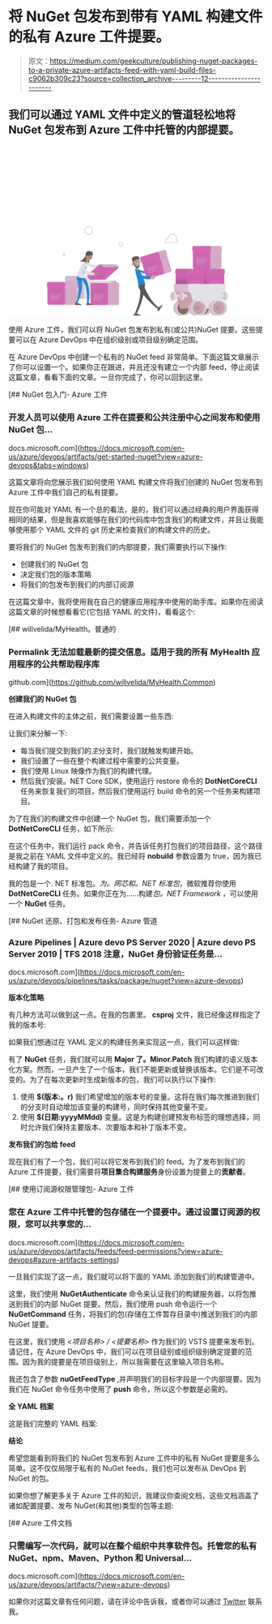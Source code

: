 # 将 NuGet 包发布到带有 YAML 构建文件的私有 Azure 工件提要。

> 原文：<https://medium.com/geekculture/publishing-nuget-packages-to-a-private-azure-artifacts-feed-with-yaml-build-files-c9062b309c23?source=collection_archive---------12----------------------->

## 我们可以通过 YAML 文件中定义的管道轻松地将 NuGet 包发布到 Azure 工件中托管的内部提要。

![](img/e60fd8b4669bab8c3a2805236cfb3e41.png)

使用 Azure 工件，我们可以将 NuGet 包发布到私有(或公共)NuGet 提要。这些提要可以在 Azure DevOps 中在组织级别或项目级别确定范围。

在 Azure DevOps 中创建一个私有的 NuGet feed 非常简单。下面这篇文章展示了你可以设置一个。如果你正在跟进，并且还没有建立一个内部 feed，停止阅读这篇文章，看看下面的文章。一旦你完成了，你可以回到这里。

[](https://docs.microsoft.com/en-us/azure/devops/artifacts/get-started-nuget?view=azure-devops&tabs=windows) [## NuGet 包入门- Azure 工件

### 开发人员可以使用 Azure 工件在提要和公共注册中心之间发布和使用 NuGet 包…

docs.microsoft.com](https://docs.microsoft.com/en-us/azure/devops/artifacts/get-started-nuget?view=azure-devops&tabs=windows) 

这篇文章将向您展示我们如何使用 YAML 构建文件将我们创建的 NuGet 包发布到 Azure 工件中我们自己的私有提要。

现在你可能对 YAML 有一个总的看法，是的，我们可以通过经典的用户界面获得相同的结果，但是我喜欢能够在我们的代码库中包含我们的构建文件，并且让我能够使用那个 YAML 文件的 git 历史来检查我们的构建文件的历史。

要将我们的 NuGet 包发布到我们的内部提要，我们需要执行以下操作:

*   创建我们的 NuGet 包
*   决定我们包的版本策略
*   将我们的包发布到我们的内部订阅源

在这篇文章中，我将使用我在自己的健康应用程序中使用的助手库。如果你在阅读这篇文章的时候想看看它(它包括 YAML 的文件)，看看这个:

[](https://github.com/willvelida/MyHealth.Common) [## willvelida/MyHealth。普通的

### Permalink 无法加载最新的提交信息。适用于我的所有 MyHealth 应用程序的公共帮助程序库

github.com](https://github.com/willvelida/MyHealth.Common) 

**创建我们的 NuGet 包**

在进入构建文件的主体之前，我们需要设置一些东西:

让我们来分解一下:

*   每当我们提交到我们的*主*分支时，我们就触发构建开始。
*   我们设置了一些在整个构建过程中需要的公共变量。
*   我们使用 Linux 映像作为我们的构建代理。
*   然后我们安装。NET Core SDK，使用运行 restore 命令的 **DotNetCoreCLI** 任务来恢复我们的项目，然后我们使用运行 build 命令的另一个任务来构建项目。

为了在我们的构建文件中创建一个 NuGet 包，我们需要添加一个 **DotNetCoreCLI** 任务，如下所示:

在这个任务中，我们运行 pack 命令，并告诉任务打包我们的项目路径，这个路径是我之前在 YAML 文件中定义的。我已经将 **nobuild** 参数设置为 true，因为我已经构建了我的项目。

我的包是一个. NET 标准包。*为。网芯和。NET 标准包*，微软推荐你使用 **DotNetCoreCLI** 任务。如果你正在为……构建*包。NET Framework* ，可以使用一个 **NuGet** 任务。

[](https://docs.microsoft.com/en-us/azure/devops/pipelines/tasks/package/nuget?view=azure-devops) [## NuGet 还原、打包和发布任务- Azure 管道

### Azure Pipelines | Azure devo PS Server 2020 | Azure devo PS Server 2019 | TFS 2018 注意，NuGet 身份验证任务是…

docs.microsoft.com](https://docs.microsoft.com/en-us/azure/devops/pipelines/tasks/package/nuget?view=azure-devops) 

**版本化策略**

有几种方法可以做到这一点。在我的包裹里。 **csproj** 文件，我已经像这样指定了我的版本号:

如果我们想通过在 YAML 定义的构建任务来实现这一点，我们可以这样做:

有了 **NuGet** 任务，我们就可以用 **Major 了。Minor.Patch** 我们构建的语义版本化方案。然而，一旦产生了一个版本，我们不能更新或替换该版本。它们是不可改变的。为了在每次更新时生成新版本的包，我们可以执行以下操作:

1.  使用 **$(版本:。r)** 我们希望增加的版本号的变量。这将在我们每次推进到我们的分支时自动增加该变量的构建号，同时保持其他变量不变。
2.  使用 **$(日期:yyyyMMdd)** 变量。这是为构建创建预发布标签的理想选择，同时允许我们保持主要版本、次要版本和补丁版本不变。

**发布我们的包给 feed**

现在我们有了一个包，我们可以将它发布到我们的 feed。为了发布到我们的 Azure 工件提要，我们需要将**项目集合构建服务**身份设置为提要上的**贡献者**。

[](https://docs.microsoft.com/en-us/azure/devops/artifacts/feeds/feed-permissions?view=azure-devops#azure-artifacts-settings) [## 使用订阅源权限管理包- Azure 工件

### 您在 Azure 工件中托管的包存储在一个提要中。通过设置订阅源的权限，您可以共享您的…

docs.microsoft.com](https://docs.microsoft.com/en-us/azure/devops/artifacts/feeds/feed-permissions?view=azure-devops#azure-artifacts-settings) 

一旦我们实现了这一点，我们就可以将下面的 YAML 添加到我们的构建管道中。

这里，我们使用 **NuGetAuthenticate** 命令来认证我们的构建服务器，以将包推送到我们的内部 NuGet 提要。然后，我们使用 push 命令运行一个 **NuGetCommand** 任务，将我们的包(存储在工件暂存目录中)推送到我们的内部 NuGet 提要。

在这里，我们使用 *<项目名称> / <提要名称>* 作为我们的 VSTS 提要来发布到。请记住，在 Azure DevOps 中，我们可以在项目级别或组织级别确定提要的范围。因为我的提要是在项目级别上，所以我需要在这里输入项目名称。

我还包含了参数 **nuGetFeedType** ,并声明我们的目标字段是一个内部提要。因为我们在 NuGet 命令任务中使用了 **push** 命令，所以这个参数是必需的。

**全 YAML 档案**

这是我们完整的 YAML 档案:

**结论**

希望您能看到将我们的 NuGet 包发布到 Azure 工件中的私有 NuGet 提要是多么简单。这不仅仅局限于私有的 NuGet feeds，我们也可以发布从 DevOps 到 NuGet 的包。

如果你想了解更多关于 Azure 工件的知识，我建议你查阅文档，这些文档涵盖了诸如配置提要、发布 NuGet(和其他)类型的包等主题:

[](https://docs.microsoft.com/en-us/azure/devops/artifacts/?view=azure-devops) [## Azure 工件文档

### 只需编写一次代码，就可以在整个组织中共享软件包。托管您的私有 NuGet、npm、Maven、Python 和 Universal…

docs.microsoft.com](https://docs.microsoft.com/en-us/azure/devops/artifacts/?view=azure-devops) 

如果你对这篇文章有任何问题，请在评论中告诉我，或者你可以通过 [Twitter](https://twitter.com/willvelida) 联系我。